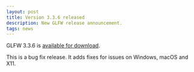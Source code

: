 ```yaml
---
layout: post
title: Version 3.3.6 released
description: New GLFW release announcement.
tags: news
---
```


GLFW 3.3.6 is [available for download](download.html).

This is a bug fix release.  It adds fixes for issues on Windows, macOS and X11.

